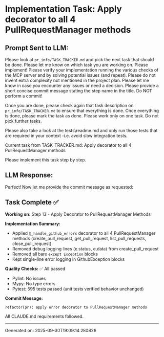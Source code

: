 # Implementation Task: Apply decorator to all 4 PullRequestManager methods

## Prompt Sent to LLM:
Please look at `pr_info/TASK_TRACKER.md` and pick the next task that should be done.
Please let me know on which task you are working on.
Please implement!
Please verify your implementation running the various checks of the MCP server and by solving potential issues (and repeat).
Please do not invent extra complexity not mentioned in the project plan.
Please let me know in case you encounter any issues or need a decision.
Please provide a short concise commit message stating the step name in the title. Do NOT perform a commit!

Once you are done, please check again that task description on `pr_info/TASK_TRACKER.md` to ensure that everything is done.
Once everything is done, please mark the task as done.
Please work only on one task. Do not pick further tasks.

Please also take a look at the tests\readme.md and only run those tests that are required in your context -i.e. avoid slow integration tests.

Current task from TASK_TRACKER.md: Apply decorator to all 4 PullRequestManager methods

Please implement this task step by step.

## LLM Response:
Perfect! Now let me provide the commit message as requested:

## Task Complete ✅

**Working on:** Step 13 - Apply Decorator to PullRequestManager Methods

**Implementation Summary:**
- Applied `@_handle_github_errors` decorator to all 4 PullRequestManager methods (create_pull_request, get_pull_request, list_pull_requests, close_pull_request)
- Removed debug logging lines (e.status, e.data) from create_pull_request
- Removed all bare `except Exception` blocks
- Kept single-line error logging in GithubException blocks

**Quality Checks:** ✅ All passed
- Pylint: No issues
- Mypy: No type errors  
- Pytest: 595 tests passed (unit tests verified behavior unchanged)

**Commit Message:**
```
refactor(pr): apply error decorator to PullRequestManager methods
```

All CLAUDE.md requirements followed.

---
Generated on: 2025-09-30T19:09:14.280828